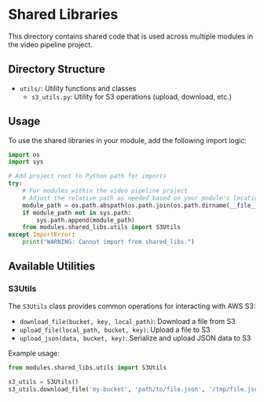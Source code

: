 # Shared Libraries

This directory contains shared code that is used across multiple modules in the video pipeline project.

## Directory Structure

- `utils/`: Utility functions and classes
  - `s3_utils.py`: Utility for S3 operations (upload, download, etc.)

## Usage

To use the shared libraries in your module, add the following import logic:

```python
import os
import sys

# Add project root to Python path for imports
try:
    # For modules within the video pipeline project
    # Adjust the relative path as needed based on your module's location
    module_path = os.path.abspath(os.path.join(os.path.dirname(__file__), "../../../"))
    if module_path not in sys.path:
        sys.path.append(module_path)
    from modules.shared_libs.utils import S3Utils
except ImportError:
    print("WARNING: Cannot import from shared_libs.")
```

## Available Utilities

### S3Utils

The `S3Utils` class provides common operations for interacting with AWS S3:

- `download_file(bucket, key, local_path)`: Download a file from S3
- `upload_file(local_path, bucket, key)`: Upload a file to S3
- `upload_json(data, bucket, key)`: Serialize and upload JSON data to S3

Example usage:

```python
from modules.shared_libs.utils import S3Utils

s3_utils = S3Utils()
s3_utils.download_file('my-bucket', 'path/to/file.json', '/tmp/file.json')
``` 